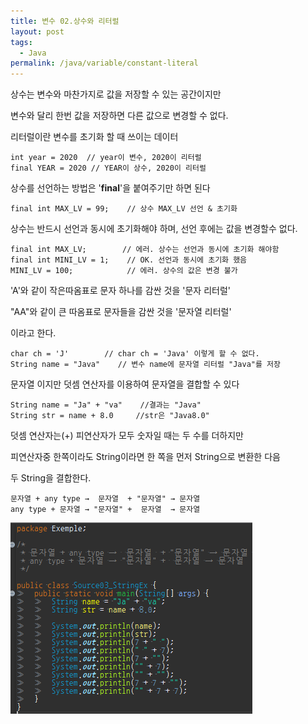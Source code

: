 ```yaml
---
title: 변수 02.상수와 리터럴
layout: post
tags:
  - Java
permalink: /java/variable/constant-literal
---
```


상수는 변수와 마찬가지로 값을 저장할 수 있는 공간이지만

변수와 달리 한번 값을 저장하면 다른 값으로 변경할 수 없다.

리터럴이란 변수를 초기화 할 때 쓰이는 데이터

```
int year = 2020  // year이 변수, 2020이 리터럴
final YEAR = 2020 // YEAR이 상수, 2020이 리터럴
```

상수를 선언하는 방법은 '**final**'을 붙여주기만 하면 된다

```
final int MAX_LV = 99;    // 상수 MAX_LV 선언 & 초기화
```

상수는 반드시 선언과 동시에 초기화해야 하며, 선언 후에는 값을 변경할수 없다.

```
final int MAX_LV;        // 에러. 상수는 선언과 동시에 초기화 해야함
final int MINI_LV = 1;    // OK. 선언과 동시에 초기화 했음
MINI_LV = 100;            // 에러. 상수의 값은 변경 불가
```

'A'와 같이 작은따옴표로 문자 하나를 감싼 것을 '문자 리터럴'

"AA"와 같이 큰 따옴표로 문자들을 감싼 것을 '문자열 리터럴'

이라고 한다.

```
char ch = 'J'        // char ch = 'Java' 이렇게 할 수 없다.
String name = "Java"    // 변수 name에 문자열 리터럴 "Java"를 저장
```

문자열 이지만 덧셈 연산자를 이용하여 문자열을 결합할 수 있다

```
String name = "Ja" + "va"    //결과는 "Java"
String str = name + 8.0     //str은 "Java8.0"
```

덧셈 연산자는(+) 피연산자가 모두 숫자일 때는 두 수를 더하지만

피연산자중 한쪽이라도 String이라면 한 쪽을 먼저 String으로 변환한 다음

두 String을 결합한다.

```
문자열 + any type →  문자열  + "문자열" → 문자열   
any type + 문자열 → "문자열" +  문자열  → 문자열
```

![](./../../assets/images/java/variable/constant-literal/1.png)



